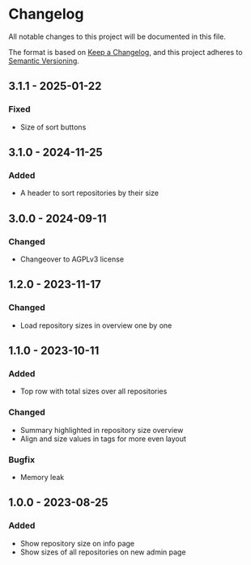 # Changelog
All notable changes to this project will be documented in this file.

The format is based on [Keep a Changelog](https://keepachangelog.com/en/1.0.0/),
and this project adheres to [Semantic Versioning](https://semver.org/spec/v2.0.0.html).

## 3.1.1 - 2025-01-22
### Fixed
- Size of sort buttons

## 3.1.0 - 2024-11-25
### Added
- A header to sort repositories by their size

## 3.0.0 - 2024-09-11
### Changed
- Changeover to AGPLv3 license

## 1.2.0 - 2023-11-17
### Changed
- Load repository sizes in overview one by one

## 1.1.0 - 2023-10-11
### Added
- Top row with total sizes over all repositories

### Changed
- Summary highlighted in repository size overview
- Align and size values in tags for more even layout

### Bugfix
- Memory leak

## 1.0.0 - 2023-08-25
### Added
- Show repository size on info page
- Show sizes of all repositories on new admin page

